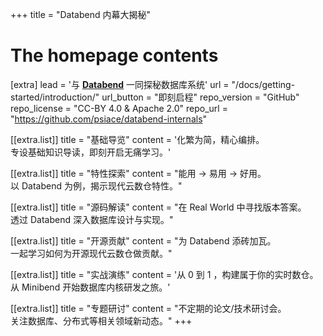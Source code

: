+++
title = "Databend 内幕大揭秘"

# The homepage contents
[extra]
lead = '与 <a href="https://github.com/datafuselabs/databend"><b>Databend</b></a> 一同探秘数据库系统'
url = "/docs/getting-started/introduction/"
url_button = "即刻启程"
repo_version = "GitHub"
repo_license = "CC-BY 4.0 & Apache 2.0"
repo_url = "https://github.com/psiace/databend-internals"

[[extra.list]]
title = "基础导览"
content = '化繁为简，精心编排。<br/>专设基础知识导读，即刻开启无痛学习。'

[[extra.list]]
title = "特性探索"
content = "能用 -> 易用 -> 好用。<br/>以 Databend 为例，揭示现代云数仓特性。"

[[extra.list]]
title = "源码解读"
content = "在 Real World 中寻找版本答案。<br/>透过 Databend 深入数据库设计与实现。"

[[extra.list]]
title = "开源贡献"
content = "为 Databend 添砖加瓦。<br/>一起学习如何为开源现代云数仓做贡献。"

[[extra.list]]
title = "实战演练"
content = '从 0 到 1 ，构建属于你的实时数仓。<br/>从 Minibend 开始数据库内核研发之旅。'

[[extra.list]]
title = "专题研讨"
content = "不定期的论文/技术研讨会。<br/>关注数据库、分布式等相关领域新动态。"
+++
